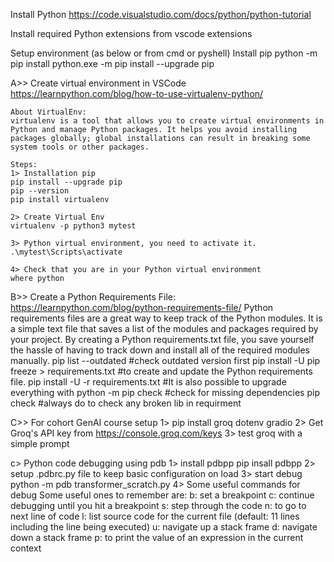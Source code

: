 Install Python
https://code.visualstudio.com/docs/python/python-tutorial

Install required Python extensions from vscode extensions

Setup environment (as below or from cmd or pyshell)
Install pip
python -m pip install
python.exe -m pip install --upgrade pip

A>> Create virtual environment in VSCode 
    https://learnpython.com/blog/how-to-use-virtualenv-python/

    About VirtualEnv:
    virtualenv is a tool that allows you to create virtual environments in Python and manage Python packages. It helps you avoid installing packages globally; global installations can result in breaking some system tools or other packages.

    Steps:
    1> Installation pip
    pip install --upgrade pip
    pip --version
    pip install virtualenv

    2> Create Virtual Env
    virtualenv -p python3 mytest

    3> Python virtual environment, you need to activate it. 
    .\mytest\Scripts\activate

    4> Check that you are in your Python virtual environment
    where python

B>> Create a Python Requirements File:
https://learnpython.com/blog/python-requirements-file/
Python requirements files are a great way to keep track of the Python modules. It is a simple text file that saves a list of the modules and packages required by your project. By creating a Python requirements.txt file, you save yourself the hassle of having to track down and install all of the required modules manually.
    pip list --outdated    #check outdated version first
    pip install -U <packagename>
    pip freeze > requirements.txt  #to create and update the Python requirements file.
    pip install -U -r requirements.txt  #It is also possible to upgrade everything with 
    python -m pip check    #check for missing dependencies
    pip check  #always do to check any broken lib in requirment

C>> For cohort GenAI course setup
    1> pip install groq dotenv gradio
    2> Get Groq's API key from https://console.groq.com/keys
    3> test groq with a simple prompt

c> Python code debugging using pdb
    1> install pdbpp
        pip insall pdbpp
    2> setup .pdbrc.py file to keep basic configuration on load
    3> start debug 
    python -m pdb transformer_scratch.py
    4> Some useful commands for debug
        Some useful ones to remember are:
            b: set a breakpoint
            c: continue debugging until you hit a breakpoint
            s: step through the code
            n: to go to next line of code
            l: list source code for the current file (default: 11 lines including the line being executed)
            u: navigate up a stack frame
            d: navigate down a stack frame
            p: to print the value of an expression in the current context